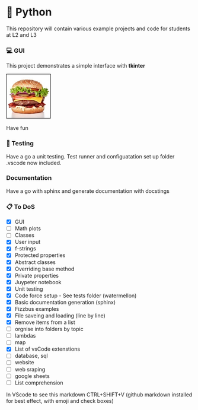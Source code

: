 # :rocket: Python 

This repository will contain various example projects and code for students at L2 and L3

### :computer: GUI

This project demonstrates a simple interface with **tkinter** 

![Image of Project](gui/burger.jpg)
 
Have fun 

### :test_tube: Testing

Have a go a unit testing. Test runner and configuatation set up folder .vscode now included.

### Documentation

Have a go with sphinx and generate documentation with docstings

### :clipboard: To DoS

- [x] GUI
- [ ] Math plots
- [ ] Classes
- [x] User input
- [x] f-strings
- [x] Protected properties
- [x] Abstract classes
- [x] Overriding base method
- [x] Private properties
- [x] Juypeter notebook
- [x] Unit testing
- [x] Code force setup - See tests folder (watermellon)
- [x] Basic documentation generation (sphinx)
- [x] Fizzbus examples
- [x] File saveing and loading (line by line)
- [x] Remove items from a list
- [ ] orgnise into folders by topic
- [ ] lambdas
- [ ] map
- [x] List of vsCode extenstions
- [ ] database, sql
- [ ] website
- [ ] web sraping
- [ ] google sheets
- [ ] List comprehension

In VScode to see this markdown CTRL+SHIFT+V
(github markdown installed for best effect, with emoji and check boxes)